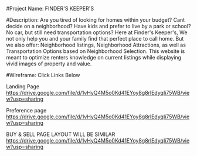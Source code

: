 #Project Name:
 FINDER'S KEEPER'S

#Description:
Are you tired of looking for homes within your budget? Cant decide on a neighborhood? Have kids and prefer to live by a park or school? No car, but still need transportation options? Here at Finder's Keeper's, We not only help you and your family find that perfect place to call home. But we also offer: Neighborhood listings, Neighborhood Attractions, as well as Transportation Options based on Neighborhood Selection. This website is meant to optimize renters knowledge on current listings while displaying vivid images of property and value.

#Wireframe: Click Links Below

Landing Page https://drive.google.com/file/d/1vHyQ4M5o0Kd41EYoy8g8rlEdyqIi75WB/view?usp=sharing

Preference page https://drive.google.com/file/d/1vHyQ4M5o0Kd41EYoy8g8rlEdyqIi75WB/view?usp=sharing

BUY & SELL PAGE LAYOUT WILL BE SIMILAR https://drive.google.com/file/d/1vHyQ4M5o0Kd41EYoy8g8rlEdyqIi75WB/view?usp=sharing